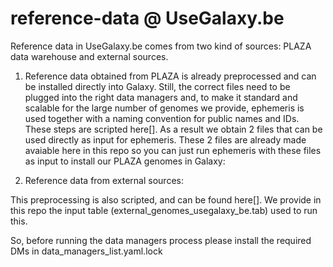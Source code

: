 # reference-data @ UseGalaxy.be


Reference data in UseGalaxy.be comes from two kind of sources: PLAZA data warehouse and external sources.

1. Reference data obtained from PLAZA is already preprocessed and can be installed directly into Galaxy. Still, the correct files need to be plugged into the right data managers and, to make it standard and scalable for the large number of genomes we provide, ephemeris is used together with a naming convention for public names and IDs.
These steps are scripted here[]. As a result we obtain 2 files that can be used directly as input for ephemeris. These 2 files are already made avaiable here in this repo so you can just run ephemeris with these files as input to install our PLAZA genomes in Galaxy:



1. Reference data from external sources:  

This preprocessing is also scripted, and can be found here[]. We provide in this repo the input table (external_genomes_usegalaxy_be.tab) used to run this.


So, before running the data managers process please install the required DMs in data_managers_list.yaml.lock
